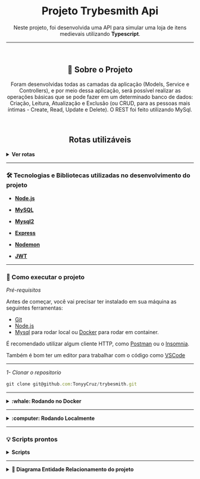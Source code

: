 <h1 align="center">Projeto Trybesmith Api</h1>
<p align="center">Neste projeto, foi desenvolvida uma API para simular uma loja de itens medievais utilizando <strong>Typescript</strong>.</p>

---

<br>

<h2 align="center">📃 Sobre o Projeto</h2>

<p align="center">Foram desenvolvidas todas as camadas da aplicação (Models, Service e Controllers), e por meio dessa aplicação, será possível realizar as operações básicas que se pode fazer em um determinado banco de dados: Criação, Leitura, Atualização e Exclusão (ou CRUD, para as pessoas mais íntimas  - Create, Read, Update e Delete). O REST foi feito utilizando MySql.
</p>

<br>


<h2 align="center">Rotas utilizáveis</h2>

<details>
  <summary><strong>Ver rotas</strong></summary><br />
  
  - POST `/products` para cadastrar novo produto. Utilize um body nesse formato:

```jsx
  {
    "name": "Adaga misteriosa",
    "amount": "26 peças de ouro"
  }
```
  
---

- POST `/users` para criar um novo usuário. Utilize um body nesse formato:

```jsx
{ 
  "username": "Arthur",
  "classe": "swordsman",
  "level": 10,
  "password": "kingArthur"
}
```

---

- POST `/login` para fazer login e receber um token. Utilize um body nesse formato:

```jsx
  {
    "username": "yourUser",
    "password": "yourPassword"
  }
```
  
---

- POST `/orders` para adicionar um novo pedido, o usuário precisa estar logado. Utilize um body nesse formato:

```jsx
  {
    "productsIds": [1, 2]
  }
```

---

- GET `/products` para listar todos os produtos.

---

- GET `/orders` para listar todos os pedidos.
  
</details>

---

### 🛠 Tecnologias e Bibliotecas utilizadas no desenvolvimento do projeto

- **[Node.js](https://nodejs.org/en/)**

- **[MySQL](https://www.mysql.com/products/workbench/)**

- **[Mysql2](https://www.npmjs.com/package/mysql2)**

- **[Express](http://expressjs.com/pt-br/)**

- **[Nodemon](https://www.npmjs.com/package/nodemon)**
  
- **[JWT](https://jwt.io/introduction)**
  

---

### 🚀 Como executar o projeto

_Pré-requisitos_

Antes de começar, você vai precisar ter instalado em sua máquina as seguintes ferramentas:
- [Git](https://git-scm.com)
- [Node.js](https://nodejs.org/en/)
- [Mysql](https://www.mysql.com/) para rodar local ou [Docker](https://docs.docker.com/get-docker/) para rodar em container.


É recomendado utilizar algum cliente HTTP, como [Postman](https://www.postman.com/) ou o [Insomnia](https://insomnia.rest/download).

Também é bom ter um editor para trabalhar com o código como [VSCode](https://code.visualstudio.com/)

---

_1- Clonar o repositorio_

```jsx
git clone git@github.com:TonyyCruz/trybesmith.git
```

---


<details>
  <summary><strong>:whale: Rodando no Docker</strong></summary><br />
  
  ## Com Docker
 
 
_Rode o serviço `node` com o comando_

```jsx
  docker-compose up -d
```

- Esse serviço irá inicializar dois containers chamados `trybesmith` e outro chamado `trybesmith_db`.
  - A partir daqui você pode rodar o container via CLI ou abri-lo no VS Code.

_Via CLI use o comando_
```jsx
docker exec -it blogs_api bash
```
- Ele te dará acesso ao terminal interativo do container blogs_api(node) criado pelo compose, que está rodando em segundo plano.

_Instale as dependências `dentro do container` com_

```jsx
npm install
```

⚠️Atenção: Caso opte por utilizar o Docker, TODOS os scripts disponíveis no package.json devem ser executados DENTRO do container, ou seja, no terminal que aparece após a execução do comando docker exec.
  
  </details>
  
---
  
<details>
  <summary><strong>:computer: Rodando Localmente</strong></summary><br />
 
 _Instale as dependências com o comando_
 
 ```jsx
npm install
```
- Para rodar o projeto desta forma, **obrigatoriamente** você deve ter o `node` instalado em seu computador.
  - Recomenda-se a versão `^16`
  
 ⚠️Atenção: Não esqueça de renomear/configurar o arquivo .env example
</details>

---


### 💡 Scripts prontos
<details>
  <summary><strong>Scripts</strong></summary><br />

  - Criar o banco de dados e gerar as tabelas:
  ```sh
    npm run dbcreate
  ```

  - Iniciar o servidor Node:
  ```sh
    npm start
  ```

  - Iniciar o servidor Node com nodemon:
  ```sh
    npm run dev
  ```

  <br />
</details>

---

<details>
  <summary><strong>🎲 Diagrama Entidade Relacionamento do projeto</strong></summary><br />

  O banco de dados do projeto segue a estrutura abaixo:

  <img src="diagram-der.png" width="200px" >
</details>

